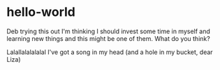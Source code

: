 # hello-world
Deb trying this out
I'm thinking I should invest some time in myself and learning new things and this might be one of them. What do you think?

Lalallalalalalal
I've got a song in my head (and a hole in my bucket, dear Liza)
